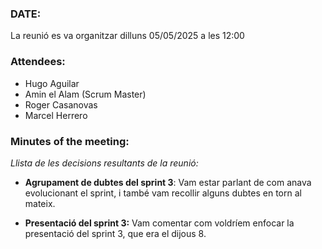 ### DATE:

La reunió es va organitzar dilluns 05/05/2025 a les 12:00

### Attendees:

- Hugo Aguilar
- Amin el Alam (Scrum Master)
- Roger Casanovas
- Marcel Herrero

### Minutes of the meeting:

*Llista de les decisions resultants de la reunió:*

- **Agrupament de dubtes del sprint 3**: Vam estar parlant de com anava evolucionant el sprint, i també vam recollir alguns dubtes en torn al mateix.

- **Presentació del sprint 3:** Vam comentar com voldríem enfocar la presentació del sprint 3, que era el dijous 8.
